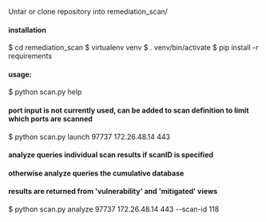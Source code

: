
Untar or clone repository into remediation_scan/

#### installation
$ cd remediation_scan
$ virtualenv venv
$ . venv/bin/activate
$ pip install -r requirements

#### usage:
$ python scan.py help

#### port input is not currently used, can be added to scan definition to limit which ports are scanned
$ python scan.py launch 97737 172.26.48.14 443

#### analyze queries individual scan results if scanID is specified
#### otherwise analyze queries the cumulative database
#### results are returned from 'vulnerability' and 'mitigated' views
$ python scan.py analyze 97737 172.26.48.14 443 --scan-id 118

